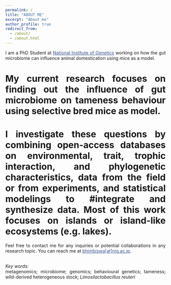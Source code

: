 ```yaml
---
permalink: /
title: "ABOUT ME"
excerpt: "About me"
author_profile: true
redirect_from: 
  - /about/
  - /about.html
---
```

<style> body {text-align: justify} </style> <!-- Justify text. -->

I am a PhD Student at <a href="https://www.nig.ac.jp/nig/" target="_blank" style="color:#3B528B;">National Institute of Genetics</a> working on how the gut microbiome can influence animal domestication using mice as a model. <br> 

# <b>My current research focuses on finding out the influence of gut microbiome on tameness behaviour using selective bred mice as model.</b>
# I investigate these questions by combining open-access databases on environmental, trait, trophic interaction, and phylogenetic characteristics, data from the field or from experiments, and statistical modelings to #integrate and synthesize data. Most of this work focuses on islands or island-like ecosystems (e.g. lakes). <br>

  
Feel free to contact me for any inquiries or potential collaborations in any research topic. 
You can reach me at <a href="mailto:bhimbiswa@nig.ac.jp" target="_blank" style="color:#3B528B;">bhimbiswa[at]nig.ac.jp</a>.  <br> <br>
  
  
*Key words:*<br>
metagenomics; microbiome; genomics; behavioural genetics; tameness; wild-derived heterogeneous stock; *Limosilactobacillus reuteri* <br>
